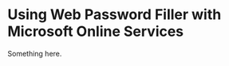 [title]: # (Using Web Password Filler with Microsoft Online Services)
[tags]: # (XXX)
[priority]: # (6886)
# Using Web Password Filler with Microsoft Online Services
Something here.
